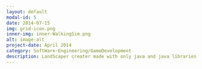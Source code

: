 ```yaml
---
layout: default
modal-id: 5
date: 2014-07-15
img: grid-icon.png
inner-img: inner-WalkingSim.png
alt: image-alt
project-date: April 2014
category: SoftWare-Engineering/GameDevelopment
description: LandScaper creater made with only java and java libraries.
---
```

